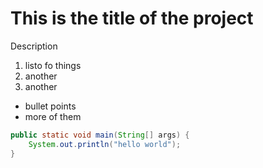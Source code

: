 # This is the title of the project
Description

1. listo fo things
1. another
1. another

- bullet points
- more of them

```java
public static void main(String[] args) {
    System.out.println("hello world"); 
}
```